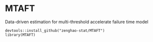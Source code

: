 # MTAFT
Data-driven estimation for multi-threshold accelerate failure time model
```{R}
devtools::install_github("zenghao-stat/MTAFT")
library(MTAFT)
```

